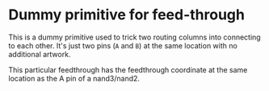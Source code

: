 Dummy primitive for feed-through
================================

This is a dummy primitive used to trick two routing columns into connecting to
each other. It's just two pins (`A` and `B`) at the same location with no
additional artwork.

This particular feedthrough has the feedthrough coordinate at the same location
as the A pin of a nand3/nand2.
